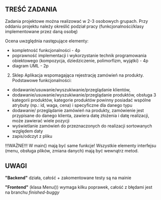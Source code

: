 TREŚĆ ZADANIA
-
Zadania projektowe można realizować w 2-3 osobowych grupach. Przy oddaniu projektu należy określić podział pracy (funkcjonalności/klasy implementowane przez daną osobę)

Ocena uwzględnia następujące elementy:
- kompletność funkcjonalności - 4p
- poprawność implementacji i wykorzystanie technik programowania obiektowego (kompozycja, dziedziczenie, polimorfizm, wyjątki) - 4p
- diagram UML - 2p

2) Sklep
Aplikacja wspomagająca rejestrację zamówień na produkty. Podstawowe funkcjonalności:
- dodawanie/usuwanie/wyszukiwanie/przeglądanie klientów,
- dodawanie/usuwanie/wyszukiwanie/przeglądanie produktów, obsługa 3 kategorii produktów, kategorie produktów powinny posiadać wspólne atrybuty (np.: id, waga, cena) i specyficzne dla danego typu
- dodawanie/ przeglądanie zamówień na produkty, zamówienie jest przypisane do danego klienta, zawiera datę złożenia i datę realizacji, może zawierać wiele pozycji
- wyświetlanie zamówień do przeznaczonych do realizacji sortowanych względem daty
- zapis/odczyt z pliku 

!!!WAŻNE!!!
W main() mają być same funkcje!
Wszystkie elementy interfejsu (menu, obsługa plików, zmiana danych) mają być wewnątrz metod.

UWAGI
-

**"Backend"** działa, całość + zakomentowane testy są na mainie

**"Frontend"** (klasa Menu()) wymaga kilku poprawek, całość z błędami jest na branchu *finished-buggy*
